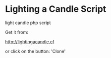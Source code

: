 # Lighting a Candle Script
light candle php script

Get it from:

http://lightingacandle.cf

or click on the button: 'Clone'
